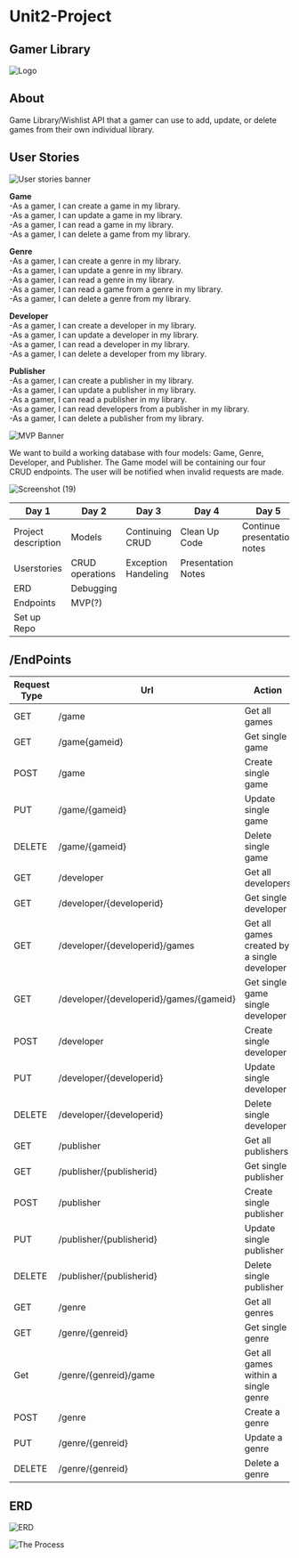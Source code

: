 # Unit2-Project

## Gamer Library
![Logo](https://user-images.githubusercontent.com/89564513/148089103-de9f071a-88a2-4a2e-88be-921b4823cfa2.png)

## About

Game Library/Wishlist API that a gamer can use to add, update, or delete games from their own individual library.

## User Stories
![User stories banner](https://user-images.githubusercontent.com/89564513/148093074-98f7b9c1-9b10-4f5f-a4d9-e65a03a82b2b.png)

**Game**<br>
  -As a gamer, I can create a game in my library.<br>
  -As a gamer, I can update a game in my library.<br>
  -As a gamer, I can read a game in my library.<br>
  -As a gamer, I can delete a game from my library.<br>

**Genre**<br>
  -As a gamer, I can create a genre in my library.<br>
  -As a gamer, I can update a genre in my library.<br>
  -As a gamer, I can read a genre in my library.<br>
  -As a gamer, I can read a game from a genre in my library.<br>
  -As a gamer, I can delete a genre from my library.<br>

**Developer**<br>
  -As a gamer, I can create a developer in my library.<br>
  -As a gamer, I can update a developer in my library.<br>
  -As a gamer, I can read a developer in my library.<br>
  -As a gamer, I can delete a developer from my library.<br>

**Publisher**<br>
  -As a gamer, I can create a publisher in my library.<br>
  -As a gamer, I can update a publisher in my library.<br>
  -As a gamer, I can read a publisher in my library.<br>
  -As a gamer, I can read developers from a publisher in my library.<br>
  -As a gamer, I can delete a publisher from my library.<br>

![MVP Banner](https://user-images.githubusercontent.com/89564513/148093144-0b0d1fb4-ac11-4f79-92fa-12e1da1d3cbe.png)<br>

We want to build a working database with four models: Game, Genre, Developer, and Publisher. The Game model will be containing our four CRUD endpoints. The user will be notified when invalid requests are made.

![Screenshot (19)](https://user-images.githubusercontent.com/89564513/148093922-3091cfc8-b01c-4122-9ef1-4cadbfea3f3a.png)

| Day 1 | Day 2 | Day 3 | Day 4 | Day 5 |
|-------|-------|-------|-------|-------|
| Project description| Models| Continuing CRUD| Clean Up Code| Continue presentation notes
 Userstories| CRUD operations| Exception Handeling| Presentation Notes
 ERD |Debugging| 
 Endpoints| MVP(?)|
 Set up Repo|
 
## /EndPoints

| Request Type | Url  | Action | Request Header | Access | Request Body|
|--------------|------|--------|----------------|--------|-------------|
|GET | /game|Get all games|None|Public| |
|GET| /game{gameid}|Get single game|None|Public| |
|POST| /game|Create single game|None|Public| | 
|PUT| /game/{gameid}|Update single game|None|Public||
|DELETE| /game/{gameid}| Delete single game|None|Public||
|GET| /developer|Get all developers|None|Public||
|GET| /developer/{developerid}|Get single developer|None|Public||
|GET| /developer/{developerid}/games|Get all games created by a single developer|None|Public||
|GET| /developer/{developerid}/games/{gameid}|Get single game single developer|None|Public||
|POST| /developer|Create single developer|None|Public||
|PUT| /developer/{developerid}|Update single developer|None|Public||
|DELETE| /developer/{developerid}|Delete single developer|None|Public||
|GET| /publisher|Get all publishers|None|Public||
|GET| /publisher/{publisherid}|Get single publisher|None|Public||
|POST| /publisher|Create single publisher|None|Public||
|PUT| /publisher/{publisherid}|Update single publisher|None|Public||
|DELETE| /publisher/{publisherid}|Delete single publisher|None|Public||
|GET| /genre|Get all genres|None|Public||
|GET| /genre/{genreid}|Get single genre|None|Public||
|Get| /genre/{genreid}/game|Get all games within a single genre|None|Public||
|POST| /genre|Create a genre|None|Public||
|PUT| /genre/{genreid}|Update a genre|None|Public||
|DELETE| /genre/{genreid}|Delete a genre|None|Public||

## ERD
![ERD](https://user-images.githubusercontent.com/89564513/148101262-90f32935-b756-4592-9b11-83e70f491fcc.png)


![The Process](https://user-images.githubusercontent.com/89564513/148101651-29730772-c08e-40aa-b7ac-b798a3ff510b.png)

